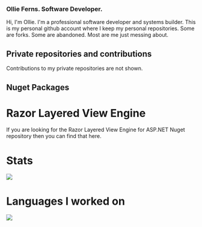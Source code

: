 ### Ollie Ferns. Software Developer.

Hi, I'm Ollie. I'm a professional software developer and systems builder. This is my personal github account where I keep my personal repositories. Some are forks. Some are abandoned. Most are me just messing about.

## Private repositories and contributions

Contributions to my private repositories are not shown.

## Nuget Packages

# Razor Layered View Engine

If you are looking for the Razor Layered View Engine for ASP.NET Nuget repository then you can find that here.

# Stats

<img src='https://github-readme-stats.vercel.app/api?username=oferns&&show_icons=true&title_color=ffffff&icon_color=bb2acf&text_color=daf7dc&bg_color=151515'/>

# Languages I worked on

<img src='https://github-readme-stats.vercel.app/api/top-langs/?username=oferns&theme=dark&hide_langs_below=1'/>
